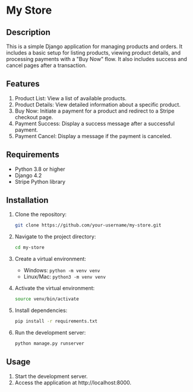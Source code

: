 # My Store

## Description

This is a simple Django application for managing products and orders. It includes a basic setup for listing products, viewing product details, and processing payments with a "Buy Now" flow. It also includes success and cancel pages after a transaction.

## Features

1. Product List: View a list of available products.
2. Product Details: View detailed information about a specific product.
3. Buy Now: Initiate a payment for a product and redirect to a Stripe checkout page.
4. Payment Success: Display a success message after a successful payment.
5. Payment Cancel: Display a message if the payment is canceled.

## Requirements

- Python 3.8 or higher
- Django 4.2
- Stripe Python library

## Installation

1. Clone the repository:

    ```bash
    git clone https://github.com/your-username/my-store.git
    ```

2. Navigate to the project directory:

    ```bash
    cd my-store
    ```

3. Create a virtual environment:
    - Windows: `python -m venv venv`
    - Linux/Mac: `python3 -m venv venv`

4. Activate the virtual environment:

    ```bash
    source venv/bin/activate
    ```

3. Install dependencies:

    ```bash
    pip install -r requirements.txt
    ```

4. Run the development server:

    ```bash
    python manage.py runserver
    ```

## Usage

1. Start the development server.
2. Access the application at http://localhost:8000.


